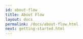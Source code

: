 ```yaml
---
id: about-flow
title: About Flow
layout: docs
permalink: /docs/about-flow.html
next: getting-started.html
---
```

